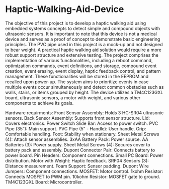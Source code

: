 # Haptic-Walking-Aid-Device
The objective of this project is to develop a haptic walking aid using embedded systems concepts to detect simple and compound objects with ultrasonic sensors. It is important to note that this device is not a medical device and serves as a proof of concept to demonstrate basic engineering principles. The PVC pipe used in this project is a mock-up and not designed to bear weight. A practical haptic walking aid solution would require a more robust support structure and extensive testing.
The project comprises the implementation of various functionalities, including a reboot command, optimization commands, event definitions, and storage, compound event creation, event erasing, event display, haptic feedback control, and pattern management. These functionalities will be stored in the EEPROM and recalled upon power-up. The system aims to prioritize events in case multiple events occur simultaneously and detect common obstacles such as walls, stairs, or items grouped by height.
The device utilizes a TM4C123GXL board, ultrasonic sensors, a motor with weight, and various other components to achieve its goals. 

Hardware requirments:
Front Sensor Assembly: Holds 3 HC-SR04 ultrasonic sensors.
Back Sensor Assembly: Supports front sensor structure.
Lid: Covers electronics.
Power Switch Slide Bar: Access to power switch.
PVC Pipe (35”): Main support.
PVC Pipe (5” - Handle): User handle.
Grip: Comfortable handling.
Foot: Stability when stationary.
Sheet Metal Screws (4): Attach sensor assemblies.
3xAA Battery Pack: Power source.
AA Batteries (3): Power supply.
Sheet Metal Screws (4): Secures cover to battery pack and assembly.
Dupont Connector Pair: Connects battery to power board.
Pin Headers: Component connections.
Small PC Board: Power distribution.
Motor with Weight: Haptic feedback.
SRF04 Sensors (3): Distance measurement.
Foam Support: Sensor padding.
Dupont Wire Jumpers: Component connections.
MOSFET: Motor control.
1kohm Resistor: Connects MOSFET to PWM pin.
10kohm Resistor: MOSFET gate to ground.
TM4C123GXL Board: Microcontroller.
